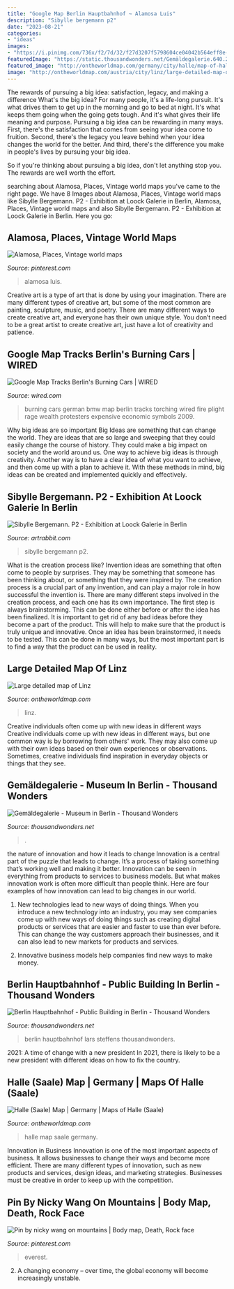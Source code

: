 ```yaml
---
title: "Google Map Berlin Hauptbahnhof ~ Alamosa Luis"
description: "Sibylle bergemann p2"
date: "2023-08-21"
categories:
- "ideas"
images:
- "https://i.pinimg.com/736x/f2/7d/32/f27d3207f5798604ce04042b564eff8e--colorado-google-images.jpg"
featuredImage: "https://static.thousandwonders.net/Gemäldegalerie.640.20696.jpg"
featured_image: "http://ontheworldmap.com/germany/city/halle/map-of-halle.jpg"
image: "http://ontheworldmap.com/austria/city/linz/large-detailed-map-of-linz-max.jpg"
---
```



The rewards of pursuing a big idea: satisfaction, legacy, and making a difference
What's the big idea? For many people, it's a life-long pursuit. It's what drives them to get up in the morning and go to bed at night. It's what keeps them going when the going gets tough. And it's what gives their life meaning and purpose.
 Pursuing a big idea can be rewarding in many ways. First, there's the satisfaction that comes from seeing your idea come to fruition. Second, there's the legacy you leave behind when your idea changes the world for the better. And third, there's the difference you make in people's lives by pursuing your big idea.

So if you're thinking about pursuing a big idea, don't let anything stop you. The rewards are well worth the effort.

	

		
searching about Alamosa, Places, Vintage world maps you've came to the right page. We have 8 Images about Alamosa, Places, Vintage world maps like Sibylle Bergemann. P2 - Exhibition at Loock Galerie in Berlin, Alamosa, Places, Vintage world maps and also Sibylle Bergemann. P2 - Exhibition at Loock Galerie in Berlin. Here you go:
		
    
## Alamosa, Places, Vintage World Maps

<img loading=lazy src="https://i.pinimg.com/736x/f2/7d/32/f27d3207f5798604ce04042b564eff8e--colorado-google-images.jpg" onerror="this.onerror=null;this.src='https://tse4.mm.bing.net/th?id=OIP.FfVYfY3d3Cka-gX329lUwQHaGK&amp;pid=15.1';" alt="Alamosa, Places, Vintage world maps">

_Source: pinterest.com_

>alamosa luis. 

	

Creative art is a type of art that is done by using your imagination. There are many different types of creative art, but some of the most common are painting, sculpture, music, and poetry. There are many different ways to create creative art, and everyone has their own unique style. You don’t need to be a great artist to create creative art, just have a lot of creativity and patience.

    
## Google Map Tracks Berlin&#039;s Burning Cars | WIRED

<img loading=lazy src="http://www.wired.com/images_blogs/autopia/images/2009/03/02/burning_bmw.jpg" onerror="this.onerror=null;this.src='https://tse4.mm.bing.net/th?id=OIP.EuwlUdtFgysCLWYUyUc0LQHaEh&amp;pid=15.1';" alt="Google Map Tracks Berlin&#039;s Burning Cars | WIRED">

_Source: wired.com_

>burning cars german bmw map berlin tracks torching wired fire plight rage wealth protesters expensive economic symbols 2009. 

	

Why big ideas are so important
Big Ideas are something that can change the world. They are ideas that are so large and sweeping that they could easily change the course of history. They could make a big impact on society and the world around us. One way to achieve big ideas is through creativity. Another way is to have a clear idea of what you want to achieve, and then come up with a plan to achieve it. With these methods in mind, big ideas can be created and implemented quickly and effectively.

    
## Sibylle Bergemann. P2 - Exhibition At Loock Galerie In Berlin

<img loading=lazy src="https://img.artrabbit.com/events/sibylle-bergemann-p2/images/sfYnLTOgRfZO/1200x824/csm-SB-P2-1981-006-01-39e7cc74fa-2.jpg" onerror="this.onerror=null;this.src='https://tse3.mm.bing.net/th?id=OIP._mv8sjGy69wlSvjUsnj3ZAHaFF&amp;pid=15.1';" alt="Sibylle Bergemann. P2 - Exhibition at Loock Galerie in Berlin">

_Source: artrabbit.com_

>sibylle bergemann p2. 

	

What is the creation process like?
Invention ideas are something that often come to people by surprises. They may be something that someone has been thinking about, or something that they were inspired by. The creation process is a crucial part of any invention, and can play a major role in how successful the invention is. There are many different steps involved in the creation process, and each one has its own importance. 
The first step is always brainstorming. This can be done either before or after the idea has been finalized. It is important to get rid of any bad ideas before they become a part of the product. This will help to make sure that the product is truly unique and innovative. Once an idea has been brainstormed, it needs to be tested. This can be done in many ways, but the most important part is to find a way that the product can be used in reality.

    
## Large Detailed Map Of Linz

<img loading=lazy src="http://ontheworldmap.com/austria/city/linz/large-detailed-map-of-linz-max.jpg" onerror="this.onerror=null;this.src='https://tse2.mm.bing.net/th?id=OIP.8E2Ls0iBKe7sYboTUwGjRwHaGz&amp;pid=15.1';" alt="Large detailed map of Linz">

_Source: ontheworldmap.com_

>linz. 

	

Creative individuals often come up with new ideas in different ways
Creative individuals come up with new ideas in different ways, but one common way is by borrowing from others' work. They may also come up with their own ideas based on their own experiences or observations. Sometimes, creative individuals find inspiration in everyday objects or things that they see.

    
## Gemäldegalerie - Museum In Berlin - Thousand Wonders

<img loading=lazy src="https://static.thousandwonders.net/Gemäldegalerie.640.20696.jpg" onerror="this.onerror=null;this.src='https://tse1.mm.bing.net/th?id=OIP.HTknjBzhciX7tSIKvCga2wHaE8&amp;pid=15.1';" alt="Gemäldegalerie - Museum in Berlin - Thousand Wonders">

_Source: thousandwonders.net_

>. 

	

the nature of innovation and how it leads to change
Innovation is a central part of the puzzle that leads to change. It’s a process of taking something that’s working well and making it better. Innovation can be seen in everything from products to services to business models. But what makes innovation work is often more difficult than people think. Here are four examples of how innovation can lead to big changes in our world.
1) New technologies lead to new ways of doing things. When you introduce a new technology into an industry, you may see companies come up with new ways of doing things such as creating digital products or services that are easier and faster to use than ever before. This can change the way customers approach their businesses, and it can also lead to new markets for products and services.

2) Innovative business models help companies find new ways to make money.

    
## Berlin Hauptbahnhof - Public Building In Berlin - Thousand Wonders

<img loading=lazy src="http://static.thousandwonders.net/Berlin.Hauptbahnhof.original.33681.jpg" onerror="this.onerror=null;this.src='https://tse1.mm.bing.net/th?id=OIP.mQGHVk-HdLrAky2eDS_HnwHaE7&amp;pid=15.1';" alt="Berlin Hauptbahnhof - Public Building in Berlin - Thousand Wonders">

_Source: thousandwonders.net_

>berlin hauptbahnhof lars steffens thousandwonders. 

	

2021: A time of change with a new president
In 2021, there is likely to be a new president with different ideas on how to fix the country.

    
## Halle (Saale) Map | Germany | Maps Of Halle (Saale)

<img loading=lazy src="http://ontheworldmap.com/germany/city/halle/map-of-halle.jpg" onerror="this.onerror=null;this.src='https://tse3.mm.bing.net/th?id=OIP.iecFBtXVw3EjlGDTJd1tygHaJd&amp;pid=15.1';" alt="Halle (Saale) Map | Germany | Maps of Halle (Saale)">

_Source: ontheworldmap.com_

>halle map saale germany. 

	

Innovation in Business
Innovation is one of the most important aspects of business. It allows businesses to change their ways and become more efficient. There are many different types of innovation, such as new products and services, design ideas, and marketing strategies. Businesses must be creative in order to keep up with the competition.

    
## Pin By Nicky Wang On Mountains | Body Map, Death, Rock Face

<img loading=lazy src="https://i.pinimg.com/originals/f6/45/92/f645925466991ba5056deb19291d35be.jpg" onerror="this.onerror=null;this.src='https://tse2.mm.bing.net/th?id=OIP.yyOpNc1Ed1IkKkXEh5ossQHaEo&amp;pid=15.1';" alt="Pin by nicky wang on mountains | Body map, Death, Rock face">

_Source: pinterest.com_

>everest. 

	

2. A changing economy – over time, the global economy will become increasingly unstable.

